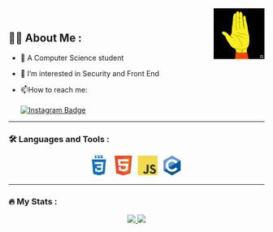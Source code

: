 
<div align=center>
<img src="https://raw.githubusercontent.com/KatlenVanessa/KatlenVanessa/master/200w.gif" align="right" width="100" > 
</div>


<div id="badges" align="center">
    <img src="https://komarev.com/ghpvc/?username=KatlenVanessa&style=flat-square&color=green" alt=""/>
</div>

## :woman_technologist: About Me :

- :book: A Computer Science student
  
- :telescope: I’m interested in Security and Front End

- :mailbox:How to reach me: <br><br>
  <a href="https://www.instagram.com/ktlnvanessa/"> <img src="https://img.shields.io/badge/Instagram-dark?style=for-the-badge&logo=instagram&logoColor=white" alt="Instagram Badge"/></a>

---

### :hammer_and_wrench: Languages and Tools :
  
<div align="center">
    
  <img src="https://github.com/devicons/devicon/blob/master/icons/css3/css3-plain-wordmark.svg"  title="CSS3" alt="CSS" width="40" height="40"/>&nbsp;
  <img src="https://github.com/devicons/devicon/blob/master/icons/html5/html5-original.svg" title="HTML5" alt="HTML" width="40" height="40"/>&nbsp;
  <img src="https://github.com/devicons/devicon/blob/master/icons/javascript/javascript-original.svg" title="JavaScript" alt="JavaScript" width="40" height="40"/>&nbsp;
  <img src="https://github.com/devicons/devicon/blob/master/icons/c/c-original.svg" title="C" alt="c" width="40" height="40"/>&nbsp;
</div>
  
---
### :fire: My Stats :
<div align="center">
<a href="https://github.com/KatlenVanessa">
<img src="https://github-readme-stats.vercel.app/api/top-langs/?username=KatlenVanessa&layout=compact&theme=midnight-purple" width="100px"/>
<img src="http://github-readme-streak-stats.herokuapp.com?user=KatlenVanessa&theme=hacker&date_format=%5BY.%5Dn.j" width="100px" />
</div>
